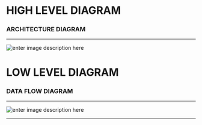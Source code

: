 ﻿# HIGH LEVEL DIAGRAM
### ARCHITECTURE DIAGRAM
___________________

![enter image description here](https://www.linkpicture.com/q/Untitled-Workspace-5.png)

# LOW LEVEL DIAGRAM
### DATA FLOW DIAGRAM
______________________

![enter image description here](https://www.linkpicture.com/q/DATAFLOW-7.png)
______________
